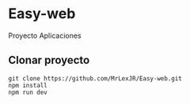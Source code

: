 
# Easy-web
Proyecto Aplicaciones

## Clonar proyecto 
```
git clone https://github.com/MrLexJR/Easy-web.git
npm install
npm run dev
```

